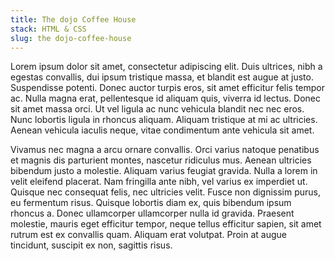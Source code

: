 ```yaml
---
title: The dojo Coffee House
stack: HTML & CSS
slug: the dojo-coffee-house
---
```


Lorem ipsum dolor sit amet, consectetur adipiscing elit. Duis ultrices, nibh a egestas convallis, dui ipsum tristique massa, et blandit est augue at justo. Suspendisse potenti. Donec auctor turpis eros, sit amet efficitur felis tempor ac. Nulla magna erat, pellentesque id aliquam quis, viverra id lectus. Donec sit amet massa orci. Ut vel ligula ac nunc vehicula blandit nec nec eros. Nunc lobortis ligula in rhoncus aliquam. Aliquam tristique at mi ac ultricies. Aenean vehicula iaculis neque, vitae condimentum ante vehicula sit amet.

Vivamus nec magna a arcu ornare convallis. Orci varius natoque penatibus et magnis dis parturient montes, nascetur ridiculus mus. Aenean ultricies bibendum justo a molestie. Aliquam varius feugiat gravida. Nulla a lorem in velit eleifend placerat. Nam fringilla ante nibh, vel varius ex imperdiet ut. Quisque nec consequat felis, nec ultricies velit. Fusce non dignissim purus, eu fermentum risus. Quisque lobortis diam ex, quis bibendum ipsum rhoncus a. Donec ullamcorper ullamcorper nulla id gravida. Praesent molestie, mauris eget efficitur tempor, neque tellus efficitur sapien, sit amet rutrum est ex convallis quam. Aliquam erat volutpat. Proin at augue tincidunt, suscipit ex non, sagittis risus.